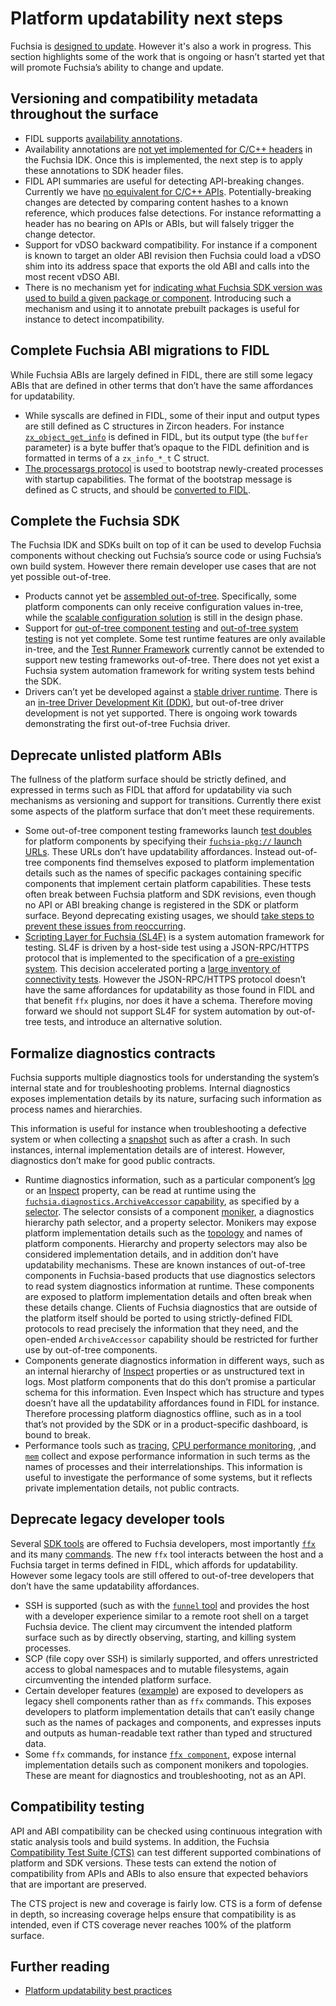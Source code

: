 # Platform updatability next steps

Fuchsia is [designed to update](how.md). However it's also a work in progress.
This section highlights some of the work that is ongoing or hasn’t started yet
that will promote Fuchsia’s ability to change and update.

## Versioning and compatibility metadata throughout the surface

- FIDL supports [availability annotations][fidl-versioning].
- Availability annotations are
  [not yet implemented for C/C++ headers][fxb-60532] in the Fuchsia IDK. Once
  this is implemented, the next step is to apply these annotations to SDK header
  files.
- FIDL API summaries are useful for detecting API-breaking changes. Currently we
  have [no equivalent for C/C++ APIs][fxb-82514]. Potentially-breaking changes
  are detected by comparing content hashes to a known reference, which produces
  false detections. For instance reformatting a header has no bearing on APIs or
  ABIs, but will falsely trigger the change detector.
- Support for vDSO backward compatibility. For instance if a component is known
  to target an older ABI revision then Fuchsia could load a vDSO shim into its
  address space that exports the old ABI and calls into the most recent vDSO
  ABI.
- There is no mechanism yet for
  [indicating what Fuchsia SDK version was used to build a given package or component][fxb-36484].
  Introducing such a mechanism and using it to annotate prebuilt packages is
  useful for instance to detect incompatibility.

## Complete Fuchsia ABI migrations to FIDL

While Fuchsia ABIs are largely defined in FIDL, there are still some legacy ABIs
that are defined in other terms that don’t have the same affordances for
updatability.

- While syscalls are defined in FIDL, some of their input and output types are
  still defined as C structures in Zircon headers. For instance
  [`zx_object_get_info`][zx-object-get-info] is defined in FIDL, but its output
  type (the `buffer` parameter) is a byte buffer that’s opaque to the FIDL
  definition and is formatted in terms of a `zx_info_*_t` C struct.
- [The processargs protocol][procargs] is used to bootstrap newly-created
  processes with startup capabilities. The format of the bootstrap message is
  defined as C structs, and should be [converted to FIDL][fxb-34556].

## Complete the Fuchsia SDK

The Fuchsia IDK and SDKs built on top of it can be used to develop Fuchsia
components without checking out Fuchsia’s source code or using Fuchsia’s own
build system. However there remain developer use cases that are not yet possible
out-of-tree.

- Products cannot yet be
  [assembled out-of-tree][decentralized-product-integration]. Specifically, some
  platform components can only receive configuration values in-tree, while the
  [scalable configuration solution][structured-config] is still in the design
  phase.
- Support for [out-of-tree component testing][oot-component-testing] and
  [out-of-tree system testing][oot-system-testing] is not yet complete. Some
  test runtime features are only available in-tree, and the
  [Test Runner Framework][trf] currently cannot be extended to support new
  testing frameworks out-of-tree. There does not yet exist a Fuchsia system
  automation framework for writing system tests behind the SDK.
- Drivers can’t yet be developed against a
  [stable driver runtime][stable-driver-runtime]. There is an
  [in-tree Driver Development Kit (DDK)][driver-development], but out-of-tree
  driver development is not yet supported. There is ongoing work towards
  demonstrating the first out-of-tree Fuchsia driver.

## Deprecate unlisted platform ABIs

The fullness of the platform surface should be strictly defined, and expressed
in terms such as FIDL that afford for updatability via such mechanisms as
versioning and support for transitions. Currently there exist some aspects of
the platform surface that don’t meet these requirements.

- Some out-of-tree component testing frameworks launch
  [test doubles][test-double] for platform components by specifying their
  [`fuchsia-pkg://` launch URLs][package-url]. These URLs don’t have updatability
  affordances. Instead out-of-tree components find themselves exposed to
  platform implementation details such as the names of specific packages
  containing specific components that implement certain platform capabilities.
  These tests often break between Fuchsia platform and SDK revisions, even
  though no API or ABI breaking change is registered in the SDK or platform
  surface. Beyond deprecating existing usages, we should
  [take steps to prevent these issues from reoccurring][fxb-84117].
- [Scripting Layer for Fuchsia (SL4F)][sl4f] is a system automation framework
  for testing. SL4F is driven by a host-side test using a JSON-RPC/HTTPS
  protocol that is implemented to the specification of a
  [pre-existing system][sl4a]. This decision accelerated porting a
  [large inventory of connectivity tests][acts]. However the JSON-RPC/HTTPS
  protocol doesn’t have the same affordances for updatability as those found in
  FIDL and that benefit `ffx` plugins, nor does it have a schema. Therefore
  moving forward we should not support SL4F for system automation by out-of-tree
  tests, and introduce an alternative solution.

## Formalize diagnostics contracts

Fuchsia supports multiple diagnostics tools for understanding the system’s
internal state and for troubleshooting problems. Internal diagnostics exposes
implementation details by its nature, surfacing such information as process
names and hierarchies.

This information is useful for instance when troubleshooting a defective system
or when collecting a [snapshot][fx-snapshot] such as after a crash. In such
instances, internal implementation details are of interest. However, diagnostics
don’t make for good public contracts.

- Runtime diagnostics information, such as a particular component’s [log][logs]
  or an [Inspect] property, can be read at runtime using the
  [`fuchsia.diagnostics.ArchiveAccessor` capability][archiveaccessor], as
  specified by a [selector][selectors]. The selector consists of a component
  [moniker][monikers], a diagnostics hierarchy path selector, and a property
  selector. Monikers may expose platform implementation details such as the
  [topology] and names of platform components. Hierarchy and property selectors
  may also be considered implementation details, and in addition don’t have
  updatability mechanisms. These are known instances of out-of-tree components in
  Fuchsia-based products that use diagnostics selectors to read system
  diagnostics information at runtime. These components are exposed to platform
  implementation details and often break when these details change. Clients of
  Fuchsia diagnostics that are outside of the platform itself should be ported
  to using strictly-defined FIDL protocols to read precisely the information
  that they need, and the open-ended `ArchiveAccessor` capability should be
  restricted for further use by out-of-tree components.
- Components generate diagnostics information in different ways, such as an
  internal hierarchy of [Inspect] properties or as unstructured text in logs.
  Most platform components that do this don’t promise a particular schema for
  this information. Even Inspect which has structure and types doesn’t have all
  the updatability affordances found in FIDL for instance. Therefore processing
  platform diagnostics offline, such as in a tool that’s not provided by the SDK
  or in a product-specific dashboard, is bound to break.
- Performance tools such as [tracing], [CPU performance monitoring][cpu-trace],
  ,and [`mem`][fx-mem] collect and expose performance information in such terms
  as the names of processes and their interrelationships. This information is
  useful to investigate the performance of some systems, but it reflects private
  implementation details, not public contracts.

## Deprecate legacy developer tools

Several [SDK tools][sdk-tools] are offered to Fuchsia developers, most
importantly [`ffx`][ffx] and its many
[commands][ffx-reference]. The new
`ffx` tool interacts between the host and a Fuchsia target in terms defined in
FIDL, which affords for updatability. However some legacy tools are still offered
to out-of-tree developers that don’t have the same updatability affordances.

- SSH is supported (such as with the [`funnel` tool][funnel] and provides the host
  with a developer experience similar to a remote root shell on a target Fuchsia
  device. The client may circumvent the intended platform surface such as by
  directly observing, starting, and killing system processes.
- SCP (file copy over SSH) is similarly supported, and offers unrestricted
  access to global namespaces and to mutable filesystems, again circumventing
  the intended platform surface.
- Certain developer features ([example][fxb-82740]) are exposed to developers as
  legacy shell components rather than as `ffx` commands. This exposes developers
  to platform implementation details that can’t easily change such as the names
  of packages and components, and expresses inputs and outputs as human-readable
  text rather than typed and structured data.
- Some `ffx` commands, for instance [`ffx component`][ffx-component], expose
  internal implementation details such as component monikers and topologies.
  These are meant for diagnostics and troubleshooting, not as an API.

## Compatibility testing

API and ABI compatibility can be checked using continuous integration with
static analysis tools and build systems. In addition, the Fuchsia
[Compatibility Test Suite (CTS)][cts] can test different supported combinations
of platform and SDK versions. These tests can extend the notion of compatibility
from APIs and ABIs to also ensure that expected behaviors that are important are
preserved.

The CTS project is new and coverage is fairly low. CTS is a form of defense in
depth, so increasing coverage helps ensure that compatibility is as intended,
even if CTS coverage never reaches 100% of the platform surface.

## Further reading

- [Platform updatability best practices](best-practices.md)

[acts]: https://android.googlesource.com/platform/tools/test/connectivity/+/HEAD/acts
[archiveaccessor]: https://fuchsia.dev/reference/fidl/fuchsia.diagnostics#ArchiveAccessor
[build-info]: /docs/development/build/build_information.md
[build-info-old]: https://cs.opensource.google/fuchsia/fuchsia/+/1b21e5d7b36df3f5dde647684dd321f1aee21372:docs/development/build/build_information.md
[capabilities]: /docs/concepts/components/v2/capabilities/README.md
[cpu-trace]: /docs/development/tracing/advanced/recording-a-cpu-performance-trace.md
[cts]: /docs/development/testing/ctf/overview.md
[decentralized-product-integration]: /docs/contribute/roadmap/2021/decentralized_product_integration.md
[driver-development]: /docs/development/drivers/developer_guide/driver-development.md
[ffx]: /docs/development/tools/ffx/overview.md
[ffx-reference]: https://fuchsia.dev/reference/tools/sdk/ffx.md
[ffx-component]: https://fuchsia.dev/reference/tools/sdk/ffx.md#component
[fidl-versioning]: /docs/reference/fidl/language/versioning.md
[funnel]: https://fuchsia.dev/reference/tools/sdk/funnel
[fx-mem]: https://fuchsia.dev/reference/tools/fx/cmd/mem
[fx-snapshot]: https://fuchsia.dev/reference/tools/fx/cmd/snapshot
[fxb-34556]: https://bugs.fuchsia.dev/p/fuchsia/issues/detail?id=34556
[fxb-36484]: https://bugs.fuchsia.dev/p/fuchsia/issues/detail?id=36484
[fxb-60532]: https://bugs.fuchsia.dev/p/fuchsia/issues/detail?id=60532
[fxb-67858]: https://bugs.fuchsia.dev/p/fuchsia/issues/detail?id=67858
[fxb-82514]: https://bugs.fuchsia.dev/p/fuchsia/issues/detail?id=82514
[fxb-82740]: https://bugs.fuchsia.dev/p/fuchsia/issues/detail?id=82740
[fxb-84117]: https://bugs.fuchsia.dev/p/fuchsia/issues/detail?id=84117
[inspect]: /docs/development/diagnostics/inspect/README.md
[logs]: /docs/reference/diagnostics/logs/README.md
[monikers]: /docs/concepts/components/v2/identifiers.md#monikers
[oot-component-testing]: /docs/contribute/roadmap/2021/oot_component_testing.md
[oot-system-testing]: /docs/contribute/roadmap/2021/oot_system_testing.md
[package-url]: /docs/concepts/packages/package_url.md
[procargs]: /docs/concepts/process/program_loading.md#the_processargs_protocol
[sdk-tools]: https://fuchsia.dev/reference/tools/sdk/README.md
[selectors]: /docs/reference/diagnostics/selectors.md
[sl4a]: https://android.googlesource.com/platform/external/sl4a/
[sl4f]: /docs/development/testing/sl4f.md
[stable-driver-runtime]: /docs/contribute/roadmap/2021/stable_driver_runtime.md
[structured-config]: /docs/contribute/roadmap/2021/structured_configuration.md
[test-double]: /docs/contribute/testing/principles.md#test_doubles_stubs_mocks_fakes
[topology]: /docs/concepts/components/v2/topology.md
[tracing]: /docs/concepts/kernel/tracing-system.md
[trf]: /docs/development/testing/components/test_runner_framework.md
[workstation-oot]: /docs/contribute/roadmap/2021/workstation_out_of_tree.md
[zx-object-get-info]: /reference/syscalls/object_get_info.md
